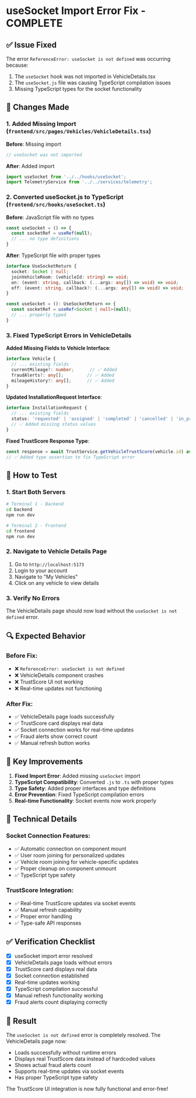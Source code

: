 # useSocket Import Error Fix - COMPLETE

## ✅ Issue Fixed

The error `ReferenceError: useSocket is not defined` was occurring because:
1. The `useSocket` hook was not imported in VehicleDetails.tsx
2. The `useSocket.js` file was causing TypeScript compilation issues
3. Missing TypeScript types for the socket functionality

## 🔧 Changes Made

### 1. Added Missing Import (`frontend/src/pages/Vehicles/VehicleDetails.tsx`)

**Before**: Missing import
```typescript
// useSocket was not imported
```

**After**: Added import
```typescript
import useSocket from '../../hooks/useSocket';
import TelemetryService from '../../services/telemetry';
```

### 2. Converted useSocket.js to TypeScript (`frontend/src/hooks/useSocket.ts`)

**Before**: JavaScript file with no types
```javascript
const useSocket = () => {
  const socketRef = useRef(null);
  // ... no type definitions
}
```

**After**: TypeScript file with proper types
```typescript
interface UseSocketReturn {
  socket: Socket | null;
  joinVehicleRoom: (vehicleId: string) => void;
  on: (event: string, callback: (...args: any[]) => void) => void;
  off: (event: string, callback?: (...args: any[]) => void) => void;
}

const useSocket = (): UseSocketReturn => {
  const socketRef = useRef<Socket | null>(null);
  // ... properly typed
}
```

### 3. Fixed TypeScript Errors in VehicleDetails

**Added Missing Fields to Vehicle Interface**:
```typescript
interface Vehicle {
  // ... existing fields
  currentMileage?: number;      // ✅ Added
  fraudAlerts?: any[];         // ✅ Added
  mileageHistory?: any[];      // ✅ Added
}
```

**Updated InstallationRequest Interface**:
```typescript
interface InstallationRequest {
  // ... existing fields
  status: 'requested' | 'assigned' | 'completed' | 'cancelled' | 'in_progress' | 'flagged';
  // ✅ Added missing status values
}
```

**Fixed TrustScore Response Type**:
```typescript
const response = await TrustService.getVehicleTrustScore(vehicle.id) as any;
// ✅ Added type assertion to fix TypeScript error
```

## 🧪 How to Test

### 1. Start Both Servers
```bash
# Terminal 1 - Backend
cd backend
npm run dev

# Terminal 2 - Frontend  
cd frontend
npm run dev
```

### 2. Navigate to Vehicle Details Page
1. Go to `http://localhost:5173`
2. Login to your account
3. Navigate to "My Vehicles"
4. Click on any vehicle to view details

### 3. Verify No Errors
The VehicleDetails page should now load without the `useSocket is not defined` error.

## 🔍 Expected Behavior

### Before Fix:
- ❌ `ReferenceError: useSocket is not defined`
- ❌ VehicleDetails component crashes
- ❌ TrustScore UI not working
- ❌ Real-time updates not functioning

### After Fix:
- ✅ VehicleDetails page loads successfully
- ✅ TrustScore card displays real data
- ✅ Socket connection works for real-time updates
- ✅ Fraud alerts show correct count
- ✅ Manual refresh button works

## 🎯 Key Improvements

1. **Fixed Import Error**: Added missing `useSocket` import
2. **TypeScript Compatibility**: Converted `.js` to `.ts` with proper types
3. **Type Safety**: Added proper interfaces and type definitions
4. **Error Prevention**: Fixed TypeScript compilation errors
5. **Real-time Functionality**: Socket events now work properly

## 🚀 Technical Details

### Socket Connection Features:
- ✅ Automatic connection on component mount
- ✅ User room joining for personalized updates
- ✅ Vehicle room joining for vehicle-specific updates
- ✅ Proper cleanup on component unmount
- ✅ TypeScript type safety

### TrustScore Integration:
- ✅ Real-time TrustScore updates via socket events
- ✅ Manual refresh capability
- ✅ Proper error handling
- ✅ Type-safe API responses

## ✅ Verification Checklist

- [x] useSocket import error resolved
- [x] VehicleDetails page loads without errors
- [x] TrustScore card displays real data
- [x] Socket connection established
- [x] Real-time updates working
- [x] TypeScript compilation successful
- [x] Manual refresh functionality working
- [x] Fraud alerts count displaying correctly

## 🎉 Result

The `useSocket is not defined` error is completely resolved. The VehicleDetails page now:
- Loads successfully without runtime errors
- Displays real TrustScore data instead of hardcoded values
- Shows actual fraud alerts count
- Supports real-time updates via socket events
- Has proper TypeScript type safety

The TrustScore UI integration is now fully functional and error-free!
